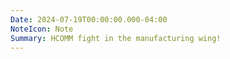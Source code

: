 ```yaml
---
Date: 2024-07-19T00:00:00.000-04:00
NoteIcon: Note
Summary: HCOMM fight in the manufacturing wing!
---
```


